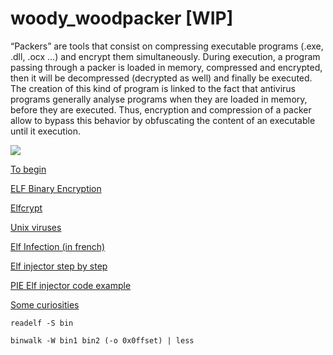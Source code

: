 # woody_woodpacker [WIP]
“Packers” are tools that consist on compressing executable programs (.exe, .dll, .ocx ...) and encrypt them simultaneously. During execution, a program passing through a packer is loaded in memory, compressed and encrypted, then it will be decompressed (decrypted as well) and finally be executed. The creation of this kind of program is linked to the fact that antivirus programs generally analyse programs when they are loaded in memory, before they are executed. Thus, encryption and compression of a packer allow to bypass this behavior by obfuscating the content of an executable until it execution.

![](https://upload.wikimedia.org/wikipedia/commons/e/e4/ELF_Executable_and_Linkable_Format_diagram_by_Ange_Albertini.png)

[To begin](https://gist.github.com/CMCDragonkai/10ab53654b2aa6ce55c11cfc5b2432a4)

[ELF Binary Encryption](https://grugq.github.io/docs/phrack-58-05.txt)

[Elfcrypt](https://web.archive.org/web/20170501112909/http://www.pinkstyle.org/elfcrypt.html)

[Unix viruses](https://www.win.tue.nl/~aeb/linux/hh/virus/unix-viruses.txt)

[Elf Infection (in french)](https://www.root-me.org/fr/Documentation/Applicatif/ELF-Injection?q=%2Fen%2FDocumentation%2FApplicatif%2FELF-Injection) 

[Elf injector step by step](https://0x00sec.org/t/elfun-file-injector/410)

[PIE Elf injector code example](https://github.com/mfaerevaag/elfinjector)

[Some curiosities](http://phrack.org/issues/61/8.html#article)

```readelf -S bin```

```binwalk -W bin1 bin2 (-o 0x0ffset) | less```